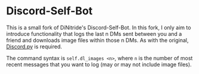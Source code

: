 # Discord-Self-Bot
This is a small fork of DiNitride's Discord-Self-Bot. In this fork, I only aim to introduce functionality that logs the last n DMs sent between you and a friend and downloads image files within those n DMs. As with the original, [Discord.py](https://github.com/Rapptz/discord.py) is required.

The command syntax is `self.dl_images <n>`, where `n` is the number of most recent messages that you want to log (may or may not include image files).
